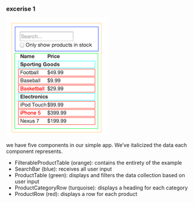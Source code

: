 ### excerise 1

![Component Hierarchy](./eb8bda25806a89ebdc838813bdfa3601-812b8.png)

we have five components in our simple app. We’ve italicized the data each component represents.

- FilterableProductTable (orange): contains the entirety of the example
- SearchBar (blue): receives all user input
- ProductTable (green): displays and filters the data collection based on user input
- ProductCategoryRow (turquoise): displays a heading for each category
- ProductRow (red): displays a row for each product